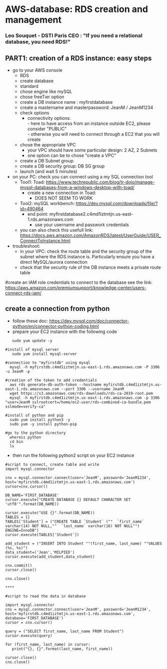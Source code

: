 # AWS-database: RDS creation and management
### Leo Souquet - DSTI Paris CEO : "If you need a relational database, you need RDS!"

## PART1: creation of a RDS instance: easy steps
- go to your AWS console
	- RDS
	- create database
	- standard
	- chose engine like mySQL
	- chose freeTier option
	- create a DB instance name : myfirstdatabase
	- create a mastername and masterpassword: JeanM / JeanM1234
	- check options  
  		- connectivity options:  
    			- here to have access from an instance outside EC2, please consider "PUBLIC"  
    			- otherwise you will need to connect through a EC2 that you will create  
	- chose the appropriate VPC  
  		- your VPC should have some particular design: 2 AZ, 2 Subnets  
  		- one option can be to chose "create a VPC"  
  	- create a DB Subnet group  
  	- create a DB security group: DB SG group  
	- launch (and wait 5 minutes)  
- on your PC: check you can connect using a my SQL connection tool  
  - Tool1: Toad: https://www.techrepublic.com/blog/tr-dojo/manage-mysql-databases-from-a-windows-desktop-with-toad/  
  	- create a new connection in Toad:  
    	- DOES NOT SEEM TO WORK  
  - Tool2: mySQL workbench: https://dev.mysql.com/downloads/file/?id=490464  
  	- end point: myfirstdatabase2.c4md1iztmtjn.us-east-1.rds.amazonaws.com  
    	- use your username and passwork credentials  
  - you can also check this usefull link: https://docs.aws.amazon.com/AmazonRDS/latest/UserGuide/USER_ConnectToInstance.html  
- troubleshoot: 
	- in your VPC: check the route table and the security group of the subnet where the RDS instance is. Particularly ensure you have a direct MySQL/aurora connection  
 	- check that the security rule of the DB instance meets a private route table  
 
 #create an IAM role credentials to connect to the database
 see the link: https://aws.amazon.com/premiumsupport/knowledge-center/users-connect-rds-iam/  
 
 ## create a connection from python
 - follow these doc: https://dev.mysql.com/doc/connector-python/en/connector-python-coding.html  
 - prepare your EC2 instance with the following code  
 ```#update of the instance  
    sudo yum update -y

#install of mysql server  
    sudo yum install mysql-server

#connection to "myfirstdb" using mysql  
   mysql -h myfirstdb.c4md1iztmtjn.us-east-1.rds.amazonaws.com -P 3306 -u JeanM -p  

#creation of the token to add credentials
   aws rds generate-db-auth-token --hostname myfirstdb.c4md1iztmtjn.us-east-1.rds.amazonaws.com --port 3306 --username JeanM  
   wget https://s3.amazonaws.com/rds-downloads/rds-ca-2019-root.pem  
   mysql -h myfirstdb.c4md1iztmtjn.us-east-1.rds.amazonaws.com -p 3306 "user=JeanM sslrootcert=/home/ec2-user/rds-combined-ca-bundle.pem sslmode=verify-ca"  

#install of python and pip  
   sudo yum install python3 -y  
   sudo yum -y install python-pip  

#go to the python directory  
   whereis python  
   cd bin  
   ls  
 ```
 - then run the following python2 script on your EC2 instance  
 ```
 #script to connect, create table and write  
import mysql.connector

cnx = mysql.connector.connect(user='JeanM', password='JeanM1234', host='myfirstdb.c4md1iztmtjn.us-east-1.rds.amazonaws.com')  
cursor=cnx.cursor()  

DB_NAME='FIRST_DATABASE'
cursor.execute("CREATE DATABASE {} DEFAULT CHARACTER SET 'utf8'".format(DB_NAME))

cursor.execute("USE {}".format(DB_NAME))
TABLES = {}
TABLES['Student'] = ("CREATE TABLE `Student` (""  `first_name` varchar(14) NOT NULL,""  `last_name` varchar(16) NOT NULL"") ENGINE=InnoDB")
cursor.execute(TABLES['Student'])

add_student = ("INSERT INTO Student ""(first_name, last_name) ""VALUES (%s, %s)")
data_student=('Jean','MILPIED')
cursor.execute(add_student,data_student)

cnx.commit()
cursor.close()

cnx.close()

****

#script to read the data in database

import mysql.connector
cnx = mysql.connector.connect(user='JeanM', password='JeanM1234', host='myfirstdb.c4md1iztmtjn.us-east-1.rds.amazonaws.com', database='FIRST_DATABASE')
cursor = cnx.cursor()

query = ("SELECT first_name, last_name FROM Student")
cursor.execute(query)

for (first_name, last_name) in cursor:
	print("{}, {}".format(last_name, first_name))

cursor.close()
cnx.close()
```
